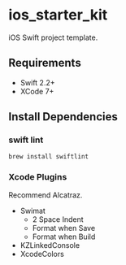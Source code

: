 # ios_starter_kit

iOS Swift project template.

## Requirements

* Swift 2.2+
* XCode 7+

## Install Dependencies

### swift lint

```
brew install swiftlint
```

### Xcode Plugins

Recommend Alcatraz.

* Swimat
    * 2 Space Indent
    * Format when Save
    * Format when Build
* KZLinkedConsole
* XcodeColors

